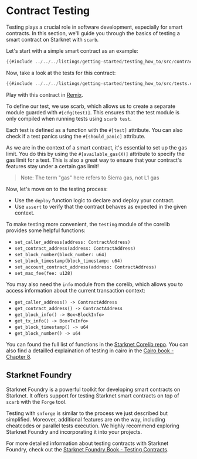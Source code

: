 # Contract Testing

Testing plays a crucial role in software development, especially for smart contracts. In this section, we'll guide you through the basics of testing a smart contract on Starknet with `scarb`.

Let's start with a simple smart contract as an example:
```rust
{{#include ../../../listings/getting-started/testing_how_to/src/contract.cairo}}
```

Now, take a look at the tests for this contract:
```rust
{{#include ../../../listings/getting-started/testing_how_to/src/tests.cairo}}
```

Play with this contract in [Remix](https://remix.ethereum.org/?#activate=Starknet&url=https://github.com/NethermindEth/StarknetByExample/blob/main/listings/getting-started/testing_how_to/src/lib.cairo).

To define our test, we use scarb, which allows us to create a separate module guarded with `#[cfg(test)]`. This ensures that the test module is only compiled when running tests using `scarb test`.

Each test is defined as a function with the `#[test]` attribute. You can also check if a test panics using the `#[should_panic]` attribute.

As we are in the context of a smart contract, it's essential to set up the gas limit. You do this by using the `#[available_gas(X)]` attribute to specify the gas limit for a test. This is also a great way to ensure that your contract's features stay under a certain gas limit!

> Note: The term "gas" here refers to Sierra gas, not L1 gas

Now, let's move on to the testing process:
- Use the `deploy` function logic to declare and deploy your contract.
- Use `assert` to verify that the contract behaves as expected in the given context.

To make testing more convenient, the `testing` module of the corelib provides some helpful functions:
- `set_caller_address(address: ContractAddress)`
- `set_contract_address(address: ContractAddress)`
- `set_block_number(block_number: u64)`
- `set_block_timestamp(block_timestamp: u64)`
- `set_account_contract_address(address: ContractAddress)`
- `set_max_fee(fee: u128)`

You may also need the `info` module from the corelib, which allows you to access information about the current transaction context:
- `get_caller_address() -> ContractAddress`
- `get_contract_address() -> ContractAddress`
- `get_block_info() -> Box<BlockInfo>`
- `get_tx_info() -> Box<TxInfo>`
- `get_block_timestamp() -> u64`
- `get_block_number() -> u64`


You can found the full list of functions in the [Starknet Corelib repo](https://github.com/starkware-libs/cairo/tree/main/corelib/src/starknet).
You can also find a detailled explaination of testing in cairo in the [Cairo book - Chapter 8](https://book.cairo-lang.org/ch08-01-how-to-write-tests.html).

## Starknet Foundry

<!-- TODO update this when Starknet Foundry is more mature. -->

Starknet Foundry is a powerful toolkit for developing smart contracts on Starknet. It offers support for testing Starknet smart contracts on top of `scarb` with the `Forge` tool.

Testing with `snforge` is similar to the process we just described but simplified. Moreover, additional features are on the way, including cheatcodes or parallel tests execution. We highly recommend exploring Starknet Foundry and incorporating it into your projects.

For more detailed information about testing contracts with Starknet Foundry, check out the [Starknet Foundry Book - Testing Contracts](https://foundry-rs.github.io/starknet-foundry/testing/contracts.html).
